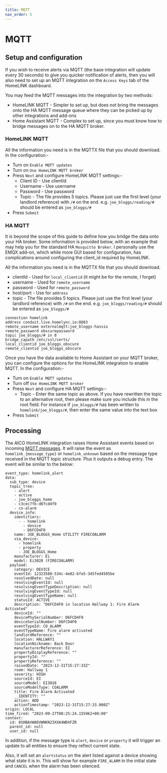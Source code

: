 ```yaml
---
title: MQTT
nav_order: 5
---
```


# MQTT 

## Setup and configuration
If you wish to receive alerts via MQTT (the base integration will update every 30 seconds) to give you quicker notification of alerts, then you will also need to set up an MQTT integration on the `Access Keys` tab of the HomeLINK dashboard.

You may feed the MQTT messages into the integration by two methods:
* HomeLINK MQTT - Simpler to set up, but does not bring the messages onto the HA MQTT message queue where they can be picked up by other integrations and add-ons
* Home Assistant MQTT - Complex to set up, since you must know how to bridge messages on to the HA MQTT broker.

### HomeLINK MQTT

All the information you need is in the MQTTX file that you should download. In the configuration:-
* Turn on `Enable MQTT updates`
* Turn on `Use HomeLINK MQTT broker`
* Press `Next` and configure HomeLINK MQTT settings:-
  * Client ID - Use clientId
  * Username - Use username
  * Password - Use password
  * Topic - The file provides 5 topics. Please just use the first level (your landlord reference) with `/#` on the end. e.g. `joe_bloggs/reading/#` should be entered as `joe_bloggs/#`
* Press `Submit`

### HA MQTT

It is beyond the scope of this guide to define how you bridge the data onto your HA broker. Some information is provided below, with an example that may help you for the standard HA `Mosquitto Broker`. I personally use the EMQX add-on, which while more GUI based for configuration, has complications around configuring the client_id required by HomeLINK.

All the information you need is in the MQTTX file that you should download. 
* clientId - Used for `local_clientid` (it might be for the remote, I forget)
* username - Used for `remote_username`
* password - Used for `remote_password`
* host/port - Use for `address`
* topic - The file provides 5 topics. Please just use the first level (your landlord reference) with `/#` on the end. e.g. `joe_bloggs/reading/#` should be entered as `joe_bloggs/#`

```
connection homelink
address conduit.live.homelync.io:8883
remote_username externalmqtt:joe_bloggs-hassio
remote_password obscurepassword
topic joe_bloggs/# in 0
bridge_capath /etc/ssl/certs/
local_clientid joe_bloggs_obscure
remote_clientid joe_bloggs_obscure
```

Once you have the data available to Home Assistant on your MQTT broker, you can configure the options for the HomeLINK integration to enable MQTT. In the configuration:-
* Turn on `Enable MQTT updates`
* Turn off `Use HomeLINK MQTT broker`
* Press `Next` and configure HA MQTT settings:-
  * Topic - Enter the same topic as above. If you have rewritten the topic to an alternative root, then please make sure you include this in the root field. For instance if `joe_bloggs/#` has been written to `homelink/joe_bloggs/#`, then enter the same value into the text box
* Press `Submit`


## Processing

The AICO HomeLINK integration raises Home Assistant events based on incoming [MQTT messages](https://help.live.homelync.io/hc/en-us/articles/7278758696465-MQTT-Topic-Structure). It will raise the event as `homelink_{message_type}` or `homelink_unknown` based on the message type received in the MQTT topic structure. Plus it outputs a debug entry. The event will be similar to the below:

```
event_type: homelink_alert
data:
  sub_type: device
  topic_tree:
    - alert
    - active
    - joe_bloggs_home
    - c3cec7fb-d6fcd4f0
    - co-alarm
  device_info:
    identifiers:
      - - homelink
        - device
        - D6FCD4F0
    name: JOE_BLOGGS_Home UTILITY FIRECOALARM
    via_device:
      - homelink
      - property
      - JOE_BLOGGS_Home
    manufacturer: Ei
    model: Ei3028 (FIRECOALARM)
  payload:
    category: DEVICE
    eventId: 12323588-534c-4e82-bfe5-345fed4505be
    resolvedDate: null
    resolvingEventId: null
    resolvingEventTypeDescription: null
    resolvingEventTypeId: null
    resolvingEventTypeName: null
    statusId: ACTIVE
    description: "D6FCD4F0 in location Hallway 1: Fire Alarm Activated"
    deviceId: ""
    devicePhySerialNumber: D6FCD4F0
    deviceSerialNumber: D6FCD4F0
    eventTypeId: CO_ALARM
    eventTypeName: Fire alarm activated
    landlordReference: ""
    location: HALLWAY1
    locationNickname: Back Door
    manufacturerReference: EI
    propertyDisplayReference: ""
    propertyId: ""
    propertyReference: ""
    raisedDate: "2023-12-31T15:27:33Z"
    room: Hallway 1
    severity: HIGH
    sourceId: EI
    sourceModel: EI3016
    sourceModelType: COALARM
    title: Fire Alarm Activated
    __IDENTITY: ""
    action: ADD
    actionTimestamp: "2023-12-31T15:27:33.000Z"
origin: LOCAL
time_fired: "2023-09-27T08:25:24.155962+00:00"
context:
  id: 01HBAVWADVWNKN23XXA4WDXFZR
  parent_id: null
  user_id: null
```

In addition, if the message type is `alert`, `device` or `property` it will trigger an update to all entities to ensure they reflect current state.

Also, it will set an `alertstatus` on the alert listed against a device showing what state it is in. This will show for example `FIRE_ALARM` in the initial state and `CANCEL` when the alarm has been silenced.